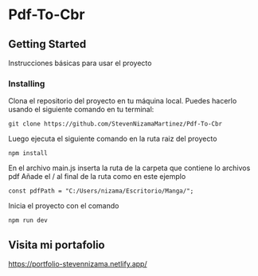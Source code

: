 # Pdf-To-Cbr

## Getting Started
Instrucciones básicas para usar el proyecto

### Installing

Clona el repositorio del proyecto en tu máquina local. Puedes hacerlo usando el siguiente comando en tu terminal:

```
git clone https://github.com/StevenNizamaMartinez/Pdf-To-Cbr
```

Luego ejecuta el siguiente comando en la ruta raiz del proyecto

```
npm install
```

En el archivo main.js inserta la ruta de la carpeta que contiene lo archivos pdf
Añade el / al final de la ruta como en este ejemplo

```
const pdfPath = "C:/Users/nizama/Escritorio/Manga/";
```

Inicia el proyecto con el comando 

```
npm run dev
```

## Visita mi portafolio 

https://portfolio-stevennizama.netlify.app/
